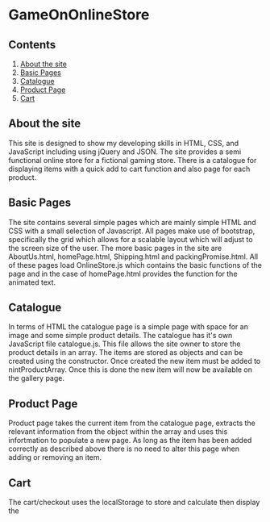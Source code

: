 # GameOnOnlineStore
## Contents
1. [About the site](#about-the-site)
2. [Basic Pages](#basic-pages)
3. [Catalogue](#catalogue) 
4. [Product Page](#product-page)
5. [Cart](#cart)

## About the site
This site is designed to show my developing skills in HTML, CSS, and JavaScript including using jQuery and JSON.
The site provides a semi functional online store for a fictional gaming store. 
There is a catalogue for displaying items with a quick add to cart function and also page for each product. 

## Basic Pages
The site contains several simple pages which are mainly simple HTML and CSS with a small selection of Javascript. All pages make use of bootstrap, specifically the grid which allows for a scalable layout which will adjust to the screen size of the user. 
The more basic pages in the site are AboutUs.html, homePage.html, Shipping.html and packingPromise.html. 
All of these pages load OnlineStore.js which contains the basic functions of the page and in the case of homePage.html provides the function for the animated text. 

## Catalogue
In terms of HTML the catalogue page is a simple page with space for an image and some simple product details. 
The catalogue has it's own JavaScript file catalogue.js. This file allows the site owner to store the product details in an array. The items are stored as objects and can be created using the constructor. 
Once created the new item must be added to nintProductArray. Once this is done the new item will now be available on the gallery page. 
## Product Page
Product page takes the current item from the catalogue page, extracts the relevant information from the object within the array and uses this infortmation to populate a new page. As long as the item has been added correctly as described above there is no need to alter this page when adding or removing an item. 
## Cart
The cart/checkout uses the localStorage to store and calculate then display the 
